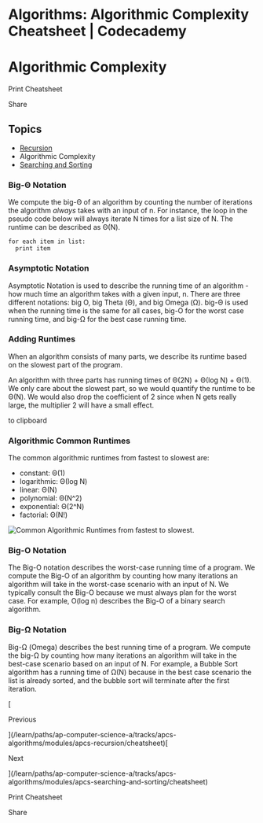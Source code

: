 # Algorithms: Algorithmic Complexity Cheatsheet | Codecademy

# Algorithmic Complexity

Print Cheatsheet

Share

## Topics

-   [Recursion](/learn/paths/ap-computer-science-a/tracks/apcs-algorithms/modules/apcs-recursion/cheatsheet)
-   Algorithmic Complexity
-   [Searching and Sorting](/learn/paths/ap-computer-science-a/tracks/apcs-algorithms/modules/apcs-searching-and-sorting/cheatsheet)

### Big-Θ Notation

We compute the big-Θ of an algorithm by counting the number of iterations the algorithm _always_ takes with an input of n. For instance, the loop in the pseudo code below will always iterate N times for a list size of N. The runtime can be described as Θ(N).

```
for each item in list:
  print item
```

### Asymptotic Notation

Asymptotic Notation is used to describe the running time of an algorithm - how much time an algorithm takes with a given input, n. There are three different notations: big O, big Theta (Θ), and big Omega (Ω). big-Θ is used when the running time is the same for all cases, big-O for the worst case running time, and big-Ω for the best case running time.

### Adding Runtimes

When an algorithm consists of many parts, we describe its runtime based on the slowest part of the program.

An algorithm with three parts has running times of Θ(2N) + Θ(log N) + Θ(1). We only care about the slowest part, so we would quantify the runtime to be Θ(N). We would also drop the coefficient of 2 since when N gets really large, the multiplier 2 will have a small effect.

to clipboard

### Algorithmic Common Runtimes

The common algorithmic runtimes from fastest to slowest are:

-   constant: Θ(1)
-   logarithmic: Θ(log N)
-   linear: Θ(N)
-   polynomial: Θ(N^2)
-   exponential: Θ(2^N)
-   factorial: Θ(N!)

![Common Algorithmic Runtimes from fastest to slowest.](https://content.codecademy.com/practice/art-for-practice/new-pngs/common_runtimes_dark.png)

### Big-O Notation

The Big-O notation describes the worst-case running time of a program. We compute the Big-O of an algorithm by counting how many iterations an algorithm will take in the worst-case scenario with an input of N. We typically consult the Big-O because we must always plan for the worst case. For example, O(log n) describes the Big-O of a binary search algorithm.

### Big-Ω Notation

Big-Ω (Omega) describes the best running time of a program. We compute the big-Ω by counting how many iterations an algorithm will take in the best-case scenario based on an input of N. For example, a Bubble Sort algorithm has a running time of Ω(N) because in the best case scenario the list is already sorted, and the bubble sort will terminate after the first iteration.

[

Previous

](/learn/paths/ap-computer-science-a/tracks/apcs-algorithms/modules/apcs-recursion/cheatsheet)[

Next

](/learn/paths/ap-computer-science-a/tracks/apcs-algorithms/modules/apcs-searching-and-sorting/cheatsheet)

Print Cheatsheet

Share
